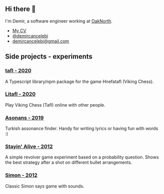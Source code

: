 ## Hi there 👋
I'm Demir, a software engineer working at [OakNorth](https://www.oaknorth.com/).

- [My CV](https://s3-eu-west-1.amazonaws.com/demircan/CV.pdf)
- [@demircancelebi](https://twitter.com/demircancelebi)
- demircancelebi@gmail.com

## Side projects - experiments
### [tafl - 2020](https://www.npmjs.com/package/tafl)
A Typescript library/npm package for the game Hnefatafl (Viking Chess).

### [Litafl - 2020](http://litafl.com/)
Play Viking Chess (Tafl) online with other people.

### [Asonans - 2019](https://asonans.celebi.me/)
Turkish assonance finder. Handy for writing lyrics or having fun with words :)

### [Stayin' Alive - 2012](https://alive.celebi.me/)
A simple revolver game experiment based on a probability question. Shows the best strategy after a shot on different bullet arrangements.

### [Simon - 2012](https://simon.celebi.me/)
Classic Simon says game with sounds.

<!--
**demircancelebi/demircancelebi** is a ✨ _special_ ✨ repository because its `README.md` (this file) appears on your GitHub profile.

Here are some ideas to get you started:

- 🔭 I’m currently working on ...
- 🌱 I’m currently learning ...
- 👯 I’m looking to collaborate on ...
- 🤔 I’m looking for help with ...
- 💬 Ask me about ...
- 📫 How to reach me: ...
- 😄 Pronouns: ...
- ⚡ Fun fact: ...
-->
